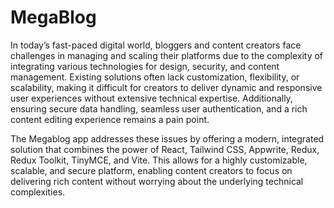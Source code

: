 # MegaBlog

In today’s fast-paced digital world, bloggers and content creators face challenges in managing and scaling their platforms due to the complexity of integrating various technologies for design, security, and content management. Existing solutions often lack customization, flexibility, or scalability, making it difficult for creators to deliver dynamic and responsive user experiences without extensive technical expertise. Additionally, ensuring secure data handling, seamless user authentication, and a rich content editing experience remains a pain point.

The Megablog app addresses these issues by offering a modern, integrated solution that combines the power of React, Tailwind CSS, Appwrite, Redux, Redux Toolkit, TinyMCE, and Vite. This allows for a highly customizable, scalable, and secure platform, enabling content creators to focus on delivering rich content without worrying about the underlying technical complexities.


